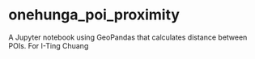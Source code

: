 # onehunga_poi_proximity
A Jupyter notebook using GeoPandas that calculates distance between POIs. For I-Ting Chuang
